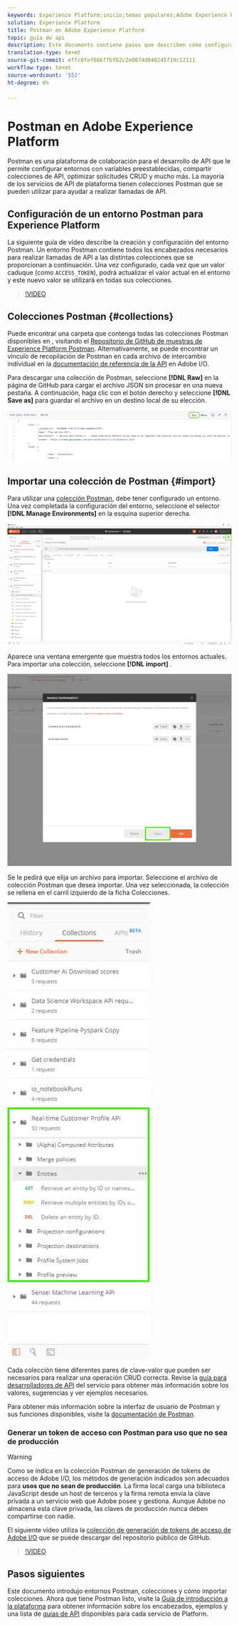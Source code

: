 ```yaml
---
keywords: Experience Platform;inicio;temas populares;Adobe Experience Platform;guía de la api;guía de la api de plataforma;introducción a la plataforma;guía para desarrolladores
solution: Experience Platform
title: Postman en Adobe Experience Platform
topic: guía de api
description: Este documento contiene pasos que describen cómo configurar un entorno Postman, importar colecciones Postman y una lista de colecciones disponibles para cada servicio de Platform.
translation-type: tm+mt
source-git-commit: effc8fef666ffbf62c2e0874d048245f19c12111
workflow-type: tm+mt
source-wordcount: '552'
ht-degree: 0%

---
```



# Postman en Adobe Experience Platform

Postman es una plataforma de colaboración para el desarrollo de API que le permite configurar entornos con variables preestablecidas, compartir colecciones de API, optimizar solicitudes CRUD y mucho más. La mayoría de los servicios de API de plataforma tienen colecciones Postman que se pueden utilizar para ayudar a realizar llamadas de API.

## Configuración de un entorno Postman para Experience Platform

La siguiente guía de vídeo describe la creación y configuración del entorno Postman. Un entorno Postman contiene todos los encabezados necesarios para realizar llamadas de API a las distintas colecciones que se proporcionan a continuación. Una vez configurado, cada vez que un valor caduque (como `ACCESS_TOKEN`), podrá actualizar el valor actual en el entorno y este nuevo valor se utilizará en todas sus colecciones.

>[!VIDEO](https://video.tv.adobe.com/v/28832)

## Colecciones Postman {#collections}

Puede encontrar una carpeta que contenga todas las colecciones Postman disponibles en , visitando el [Repositorio de GitHub de muestras de Experience Platform Postman](https://github.com/adobe/experience-platform-postman-samples/tree/master/apis/experience-platform). Alternativamente, se puede encontrar un vínculo de recopilación de Postman en cada archivo de intercambio individual en la [documentación de referencia de la API](http://www.adobe.com/go/platform-api-reference-en) en Adobe I/O.

Para descargar una colección de Postman, seleccione **[!DNL Raw]** en la página de GitHub para cargar el archivo JSON sin procesar en una nueva pestaña. A continuación, haga clic con el botón derecho y seleccione **[!DNL Save as]** para guardar el archivo en un destino local de su elección.

![JSON sin procesar](./images/api-guide/raw-collection.PNG)

## Importar una colección de Postman {#import}

Para utilizar una [colección Postman](#collections), debe tener configurado un entorno. Una vez completada la configuración del entorno, seleccione el selector **[!DNL Manage Environments]** en la esquina superior derecha.

![administrar selector de entorno](./images/api-guide/environment-selector.png)

Aparece una ventana emergente que muestra todos los entornos actuales. Para importar una colección, seleccione **[!DNL import]** .

![botón importar](./images/api-guide/import-collection.png)

Se le pedirá que elija un archivo para importar. Seleccione el archivo de colección Postman que desea importar. Una vez seleccionada, la colección se rellena en el carril izquierdo de la ficha Colecciones.

![colección rellenada](./images/api-guide/imported-collection.png)

Cada colección tiene diferentes pares de clave-valor que pueden ser necesarios para realizar una operación CRUD correcta. Revise la [guía para desarrolladores de API](api-guide.md#api-guides) del servicio para obtener más información sobre los valores, sugerencias y ver ejemplos necesarios.

Para obtener más información sobre la interfaz de usuario de Postman y sus funciones disponibles, visite la [documentación de Postman](https://learning.postman.com/docs/getting-started/navigating-postman/).

### Generar un token de acceso con Postman para uso que no sea de producción

>[!WARNING]
>
>Como se indica en la colección Postman de generación de tokens de acceso de Adobe I/O, los métodos de generación indicados son adecuados para **usos que no sean de producción**. La firma local carga una biblioteca JavaScript desde un host de terceros y la firma remota envía la clave privada a un servicio web que Adobe posee y gestiona. Aunque Adobe no almacena esta clave privada, las claves de producción nunca deben compartirse con nadie.

El siguiente vídeo utiliza la [colección de generación de tokens de acceso de Adobe I/O](https://github.com/adobe/experience-platform-postman-samples/blob/master/apis/ims/Adobe%20IO%20Access%20Token%20Generation.postman_collection.json) que se puede descargar del repositorio público de GitHub.

>[!VIDEO](https://video.tv.adobe.com/v/29698/?quality=12&learn=on)

## Pasos siguientes

Este documento introdujo entornos Postman, colecciones y cómo importar colecciones. Ahora que tiene Postman listo, visite la [Guía de introducción a la plataforma](api-guide.md) para obtener información sobre los encabezados, ejemplos y una lista de [guías de API](api-guide.md#api-guides) disponibles para cada servicio de Platform.